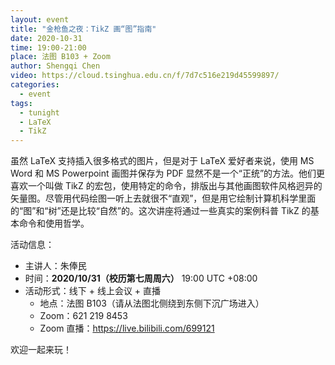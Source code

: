 ```yaml
---
layout: event
title: "金枪鱼之夜：TikZ 画“图”指南"
date: 2020-10-31
time: 19:00-21:00
place: 法图 B103 + Zoom
author: Shengqi Chen
video: https://cloud.tsinghua.edu.cn/f/7d7c516e219d45599897/
categories:
  - event
tags:
  - tunight
  - LaTeX
  - TikZ
---
```


虽然 LaTeX 支持插入很多格式的图片，但是对于 LaTeX 爱好者来说，使用 MS Word 和 MS Powerpoint 画图并保存为 PDF 显然不是一个“正统”的方法。他们更喜欢一个叫做 TikZ 的宏包，使用特定的命令，排版出与其他画图软件风格迥异的矢量图。尽管用代码绘图一听上去就很不“直观”，但是用它绘制计算机科学里面的“图”和“树”还是比较“自然”的。这次讲座将通过一些真实的案例科普 TikZ 的基本命令和使用哲学。

活动信息：

* 主讲人：朱俸民
* 时间：**2020/10/31（校历第七周周六）** 19:00 UTC +08:00
* 活动形式：线下 + 线上会议 + 直播
  * 地点：法图 B103（请从法图北侧绕到东侧下沉广场进入）
  * Zoom：621 219 8453
  * Zoom 直播：https://live.bilibili.com/699121

欢迎一起来玩！
